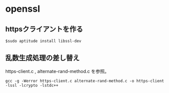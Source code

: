 # openssl
## httpsクライアントを作る

```
$sudo aptitude install libssl-dev
```

## 乱数生成処理の差し替え
https-client.c , alternate-rand-method.c を参照。

```
gcc -g -Werror https-client.c alternate-rand-method.c -o https-client -lssl -lcrypto -lstdc++
```

